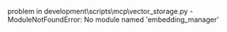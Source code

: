 problem in development\scripts\mcp\vector_storage.py - ModuleNotFoundError: No module named 'embedding_manager'
